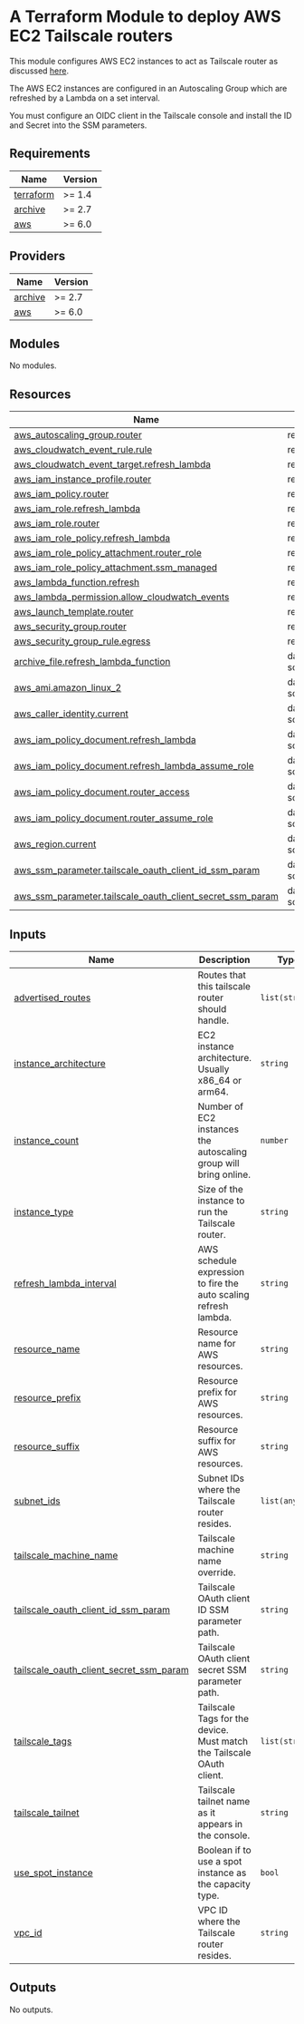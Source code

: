 # A Terraform Module to deploy AWS EC2 Tailscale routers

This module configures AWS EC2 instances to act as Tailscale router as discussed [here](https://tailscale.com/kb/1019/subnets/).

The AWS EC2 instances are configured in an Autoscaling Group which are refreshed by a Lambda on a set interval.

You must configure an OIDC client in the Tailscale console and install the ID and Secret into the SSM parameters.

<!-- BEGIN_TF_DOCS -->
## Requirements

| Name | Version |
|------|---------|
| <a name="requirement_terraform"></a> [terraform](#requirement\_terraform) | >= 1.4 |
| <a name="requirement_archive"></a> [archive](#requirement\_archive) | >= 2.7 |
| <a name="requirement_aws"></a> [aws](#requirement\_aws) | >= 6.0 |

## Providers

| Name | Version |
|------|---------|
| <a name="provider_archive"></a> [archive](#provider\_archive) | >= 2.7 |
| <a name="provider_aws"></a> [aws](#provider\_aws) | >= 6.0 |

## Modules

No modules.

## Resources

| Name | Type |
|------|------|
| [aws_autoscaling_group.router](https://registry.terraform.io/providers/hashicorp/aws/latest/docs/resources/autoscaling_group) | resource |
| [aws_cloudwatch_event_rule.rule](https://registry.terraform.io/providers/hashicorp/aws/latest/docs/resources/cloudwatch_event_rule) | resource |
| [aws_cloudwatch_event_target.refresh_lambda](https://registry.terraform.io/providers/hashicorp/aws/latest/docs/resources/cloudwatch_event_target) | resource |
| [aws_iam_instance_profile.router](https://registry.terraform.io/providers/hashicorp/aws/latest/docs/resources/iam_instance_profile) | resource |
| [aws_iam_policy.router](https://registry.terraform.io/providers/hashicorp/aws/latest/docs/resources/iam_policy) | resource |
| [aws_iam_role.refresh_lambda](https://registry.terraform.io/providers/hashicorp/aws/latest/docs/resources/iam_role) | resource |
| [aws_iam_role.router](https://registry.terraform.io/providers/hashicorp/aws/latest/docs/resources/iam_role) | resource |
| [aws_iam_role_policy.refresh_lambda](https://registry.terraform.io/providers/hashicorp/aws/latest/docs/resources/iam_role_policy) | resource |
| [aws_iam_role_policy_attachment.router_role](https://registry.terraform.io/providers/hashicorp/aws/latest/docs/resources/iam_role_policy_attachment) | resource |
| [aws_iam_role_policy_attachment.ssm_managed](https://registry.terraform.io/providers/hashicorp/aws/latest/docs/resources/iam_role_policy_attachment) | resource |
| [aws_lambda_function.refresh](https://registry.terraform.io/providers/hashicorp/aws/latest/docs/resources/lambda_function) | resource |
| [aws_lambda_permission.allow_cloudwatch_events](https://registry.terraform.io/providers/hashicorp/aws/latest/docs/resources/lambda_permission) | resource |
| [aws_launch_template.router](https://registry.terraform.io/providers/hashicorp/aws/latest/docs/resources/launch_template) | resource |
| [aws_security_group.router](https://registry.terraform.io/providers/hashicorp/aws/latest/docs/resources/security_group) | resource |
| [aws_security_group_rule.egress](https://registry.terraform.io/providers/hashicorp/aws/latest/docs/resources/security_group_rule) | resource |
| [archive_file.refresh_lambda_function](https://registry.terraform.io/providers/hashicorp/archive/latest/docs/data-sources/file) | data source |
| [aws_ami.amazon_linux_2](https://registry.terraform.io/providers/hashicorp/aws/latest/docs/data-sources/ami) | data source |
| [aws_caller_identity.current](https://registry.terraform.io/providers/hashicorp/aws/latest/docs/data-sources/caller_identity) | data source |
| [aws_iam_policy_document.refresh_lambda](https://registry.terraform.io/providers/hashicorp/aws/latest/docs/data-sources/iam_policy_document) | data source |
| [aws_iam_policy_document.refresh_lambda_assume_role](https://registry.terraform.io/providers/hashicorp/aws/latest/docs/data-sources/iam_policy_document) | data source |
| [aws_iam_policy_document.router_access](https://registry.terraform.io/providers/hashicorp/aws/latest/docs/data-sources/iam_policy_document) | data source |
| [aws_iam_policy_document.router_assume_role](https://registry.terraform.io/providers/hashicorp/aws/latest/docs/data-sources/iam_policy_document) | data source |
| [aws_region.current](https://registry.terraform.io/providers/hashicorp/aws/latest/docs/data-sources/region) | data source |
| [aws_ssm_parameter.tailscale_oauth_client_id_ssm_param](https://registry.terraform.io/providers/hashicorp/aws/latest/docs/data-sources/ssm_parameter) | data source |
| [aws_ssm_parameter.tailscale_oauth_client_secret_ssm_param](https://registry.terraform.io/providers/hashicorp/aws/latest/docs/data-sources/ssm_parameter) | data source |

## Inputs

| Name | Description | Type | Default | Required |
|------|-------------|------|---------|:--------:|
| <a name="input_advertised_routes"></a> [advertised\_routes](#input\_advertised\_routes) | Routes that this tailscale router should handle. | `list(string)` | n/a | yes |
| <a name="input_instance_architecture"></a> [instance\_architecture](#input\_instance\_architecture) | EC2 instance architecture. Usually x86\_64 or arm64. | `string` | `"arm64"` | no |
| <a name="input_instance_count"></a> [instance\_count](#input\_instance\_count) | Number of EC2 instances the autoscaling group will bring online. | `number` | `2` | no |
| <a name="input_instance_type"></a> [instance\_type](#input\_instance\_type) | Size of the instance to run the Tailscale router. | `string` | `"t4g.micro"` | no |
| <a name="input_refresh_lambda_interval"></a> [refresh\_lambda\_interval](#input\_refresh\_lambda\_interval) | AWS schedule expression to fire the auto scaling refresh lambda. | `string` | `"rate(14 days)"` | no |
| <a name="input_resource_name"></a> [resource\_name](#input\_resource\_name) | Resource name for AWS resources. | `string` | `"tailscale-router"` | no |
| <a name="input_resource_prefix"></a> [resource\_prefix](#input\_resource\_prefix) | Resource prefix for AWS resources. | `string` | `""` | no |
| <a name="input_resource_suffix"></a> [resource\_suffix](#input\_resource\_suffix) | Resource suffix for AWS resources. | `string` | `""` | no |
| <a name="input_subnet_ids"></a> [subnet\_ids](#input\_subnet\_ids) | Subnet IDs where the Tailscale router resides. | `list(any)` | n/a | yes |
| <a name="input_tailscale_machine_name"></a> [tailscale\_machine\_name](#input\_tailscale\_machine\_name) | Tailscale machine name override. | `string` | n/a | yes |
| <a name="input_tailscale_oauth_client_id_ssm_param"></a> [tailscale\_oauth\_client\_id\_ssm\_param](#input\_tailscale\_oauth\_client\_id\_ssm\_param) | Tailscale OAuth client ID SSM parameter path. | `string` | n/a | yes |
| <a name="input_tailscale_oauth_client_secret_ssm_param"></a> [tailscale\_oauth\_client\_secret\_ssm\_param](#input\_tailscale\_oauth\_client\_secret\_ssm\_param) | Tailscale OAuth client secret SSM parameter path. | `string` | n/a | yes |
| <a name="input_tailscale_tags"></a> [tailscale\_tags](#input\_tailscale\_tags) | Tailscale Tags for the device. Must match the Tailscale OAuth client. | `list(string)` | n/a | yes |
| <a name="input_tailscale_tailnet"></a> [tailscale\_tailnet](#input\_tailscale\_tailnet) | Tailscale tailnet name as it appears in the console. | `string` | n/a | yes |
| <a name="input_use_spot_instance"></a> [use\_spot\_instance](#input\_use\_spot\_instance) | Boolean if to use a spot instance as the capacity type. | `bool` | `false` | no |
| <a name="input_vpc_id"></a> [vpc\_id](#input\_vpc\_id) | VPC ID where the Tailscale router resides. | `string` | n/a | yes |

## Outputs

No outputs.
<!-- END_TF_DOCS -->
